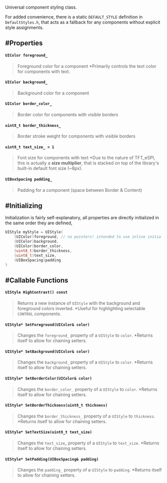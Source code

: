Universal component styling class.

For added convenience, there is a static `DEFAULT_STYLE` definition in `DefaultStyles.h`, that acts as a fallback for any components without explicit style assignments.

## #Properties
#### `UIColor foreground_`
> Foreground color for a component
> *Primarily controls the text color for components with text.

#### `UIColor background_`
> Background color for a component

#### `UIColor border_color_`
> Border color for components with visible borders

#### `uint8_t border_thickness_`
> Border stroke weight for components with visible borders

#### `uint8_t text_size_ = 1`
> Font size for components with text
> *Due to the nature of TFT_eSPI, this is actually a **size multiplier**, that is stacked on top of the library's built-in default font size (~8px). 

#### `UIBoxSpacing padding_`
> Padding for a component (space between Border & Content)


## #Initializing
Initialization is fairly self-explanatory, all properties are directly initialized in the same order they are defined,
```c++
UIStyle myStyle = UIStyle(
	(UIColor)foreground, // no pointers! intended to use inline initialization
	(UIColor)background, 
	(UIColor)border_color, 
	(uint8_t)border_thickness, 
	(uint8_t)text_size, 
	(UIBoxSpacing)padding
)
```


## #Callable Functions

#### `UIStyle HighContrast() const`
> Returns a new instance of `UIStyle` with the background and foreground colors inverted.
> *Useful for highlighting selectable `CONTROL` components.

#### `UIStyle* SetForeground(UIColor& color)`
> Changes the `foreground_` property of a `UIStyle` to `color`. 
> *Returns itself to allow for chaining setters.

#### `UIStyle* SetBackground(UIColor& color)`
> Changes the `background_` property of a `UIStyle` to `color`. 
> *Returns itself to allow for chaining setters.

#### `UIStyle* SetBorderColor(UIColor& color)`
> Changes the `border_color_` property of a `UIStyle` to `color`. 
> *Returns itself to allow for chaining setters.

#### `UIStyle* SetBorderThickness(uint8_t thickness)`
> Changes the `border_thickness_` property of a `UIStyle` to `thickness`. 
> *Returns itself to allow for chaining setters.

#### `UIStyle* SetTextSize(uint8_t text_size)`
> Changes the `text_size`_ property of a `UIStyle` to `text_size`. 
> *Returns itself to allow for chaining setters.

#### `UIStyle* SetPadding(UIBoxSpacing& padding)`
> Changes the `padding_` property of a `UIStyle` to `padding`. 
> *Returns itself to allow for chaining setters.

